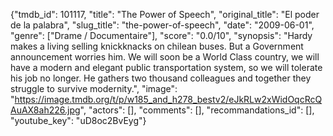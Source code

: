 {"tmdb_id": 101117, "title": "The Power of Speech", "original_title": "El poder de la palabra", "slug_title": "the-power-of-speech", "date": "2009-06-01", "genre": ["Drame / Documentaire"], "score": "0.0/10", "synopsis": "Hardy makes a living selling knickknacks on chilean buses. But a Government announcement worries him. We will soon be a World Class country, we will have a modern and elegant public transportation system, so we will tolerate his job no longer. He gathers two thousand colleagues and together they struggle to survive modernity.", "image": "https://image.tmdb.org/t/p/w185_and_h278_bestv2/eJkRLw2xWidOqcRcQAuAX8ah226.jpg", "actors": [], "comments": [], "recommandations_id": [], "youtube_key": "uD8oc2BvEyg"}